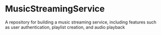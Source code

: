 # MusicStreamingService
A repository for building a music streaming service, including features such as user authentication, playlist creation, and audio playback
